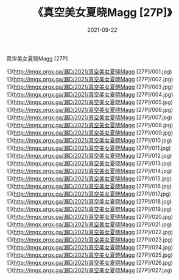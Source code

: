 ﻿---
layout: post
title:  《真空美女夏晓Magg [27P]》
date:   2021-09-22
img: http://imgx.orgx.ga/漏D/2021/真空美女夏晓Magg [27P]/000.jpg
categories: [美女, 清纯, 唯美]
---

真空美女夏晓Magg [27P]

  ![](http://imgx.orgx.ga/漏D/2021/真空美女夏晓Magg [27P]/001.jpg) <br> ![](http://imgx.orgx.ga/漏D/2021/真空美女夏晓Magg [27P]/002.jpg) <br> ![](http://imgx.orgx.ga/漏D/2021/真空美女夏晓Magg [27P]/003.jpg) <br> ![](http://imgx.orgx.ga/漏D/2021/真空美女夏晓Magg [27P]/004.jpg) <br> ![](http://imgx.orgx.ga/漏D/2021/真空美女夏晓Magg [27P]/005.jpg) <br> ![](http://imgx.orgx.ga/漏D/2021/真空美女夏晓Magg [27P]/006.jpg) <br> ![](http://imgx.orgx.ga/漏D/2021/真空美女夏晓Magg [27P]/007.jpg) <br> ![](http://imgx.orgx.ga/漏D/2021/真空美女夏晓Magg [27P]/008.jpg) <br> ![](http://imgx.orgx.ga/漏D/2021/真空美女夏晓Magg [27P]/009.jpg) <br> ![](http://imgx.orgx.ga/漏D/2021/真空美女夏晓Magg [27P]/010.jpg) <br> ![](http://imgx.orgx.ga/漏D/2021/真空美女夏晓Magg [27P]/011.jpg) <br> ![](http://imgx.orgx.ga/漏D/2021/真空美女夏晓Magg [27P]/012.jpg) <br> ![](http://imgx.orgx.ga/漏D/2021/真空美女夏晓Magg [27P]/013.jpg) <br> ![](http://imgx.orgx.ga/漏D/2021/真空美女夏晓Magg [27P]/014.jpg) <br> ![](http://imgx.orgx.ga/漏D/2021/真空美女夏晓Magg [27P]/015.jpg) <br> ![](http://imgx.orgx.ga/漏D/2021/真空美女夏晓Magg [27P]/016.jpg) <br> ![](http://imgx.orgx.ga/漏D/2021/真空美女夏晓Magg [27P]/017.jpg) <br> ![](http://imgx.orgx.ga/漏D/2021/真空美女夏晓Magg [27P]/018.jpg) <br> ![](http://imgx.orgx.ga/漏D/2021/真空美女夏晓Magg [27P]/019.jpg) <br> ![](http://imgx.orgx.ga/漏D/2021/真空美女夏晓Magg [27P]/020.jpg) <br> ![](http://imgx.orgx.ga/漏D/2021/真空美女夏晓Magg [27P]/021.jpg) <br> ![](http://imgx.orgx.ga/漏D/2021/真空美女夏晓Magg [27P]/022.jpg) <br> ![](http://imgx.orgx.ga/漏D/2021/真空美女夏晓Magg [27P]/023.jpg) <br> ![](http://imgx.orgx.ga/漏D/2021/真空美女夏晓Magg [27P]/024.jpg) <br> ![](http://imgx.orgx.ga/漏D/2021/真空美女夏晓Magg [27P]/025.jpg) <br> ![](http://imgx.orgx.ga/漏D/2021/真空美女夏晓Magg [27P]/026.jpg) <br> ![](http://imgx.orgx.ga/漏D/2021/真空美女夏晓Magg [27P]/027.jpg) <br>